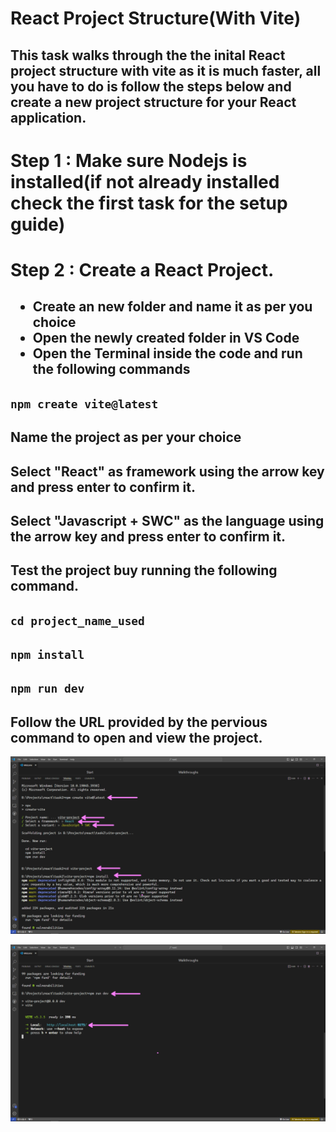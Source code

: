 # React Project Structure(With Vite)

## This task walks through the the inital React project structure with vite as it is much faster, all you have to do is follow the steps below and create a new project structure for your React application.

# Step 1 : Make sure Nodejs is installed(if not already installed check the first task for the setup guide)

# Step 2 : Create a React Project.

<h2>
<ul>
<li>Create an new folder and name it as per you choice</li>
<li>Open the newly created folder in VS Code</li>
<li>Open the Terminal inside the code and run the following commands</li>

</ul>
</h2>

## ``` npm create vite@latest  ```
## Name the project as per your choice
## Select "React" as framework using the arrow key and press enter to confirm it.
## Select "Javascript + SWC" as the language using the arrow key and press enter to confirm it.

## Test the project buy running the following command.

## ```cd project_name_used```
## ```npm install```
## ```npm run dev```

## Follow the URL provided by the pervious command to open and view the project.

![Alt](./res/Vite_install.png)

![Alt](./res/Vite_project_preview.png)